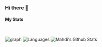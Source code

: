 ### Hi there 👋
#### My Stats

<br>

![graph](https://github-profile-summary-cards.vercel.app/api/cards/profile-details?username=mahdirezaie336&theme=monokai)
![Languages](https://github-profile-summary-cards.vercel.app/api/cards/repos-per-language?username=mahdirezaie336&theme=monokai) ![Mahdi's Github Stats](https://github-readme-stats.vercel.app/api?username=mahdirezaie336&show_icons=true&theme=monokai&hide_border=true&bg_color=2d282d)
